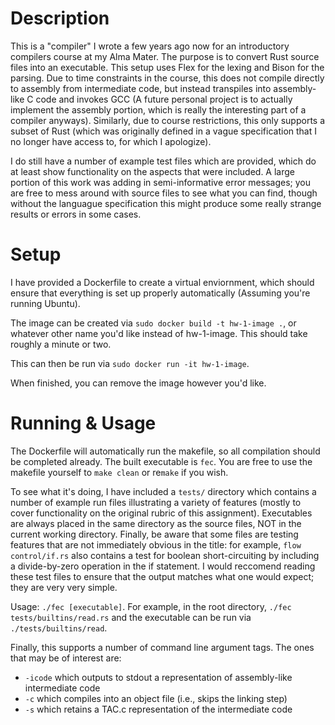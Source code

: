 # Description
This is a "compiler" I wrote a few years ago now for an introductory compilers course at my Alma Mater.  The purpose is to convert Rust source files into an executable.  This setup uses Flex for the lexing and Bison for the parsing.  Due to time constraints in the course, this does not compile directly to assembly from intermediate code, but instead transpiles into assembly-like C code and invokes GCC (A future personal project is to actually implement the assembly portion, which is really the interesting part of a compiler anyways). Similarly, due to course restrictions, this only supports a subset of Rust (which was originally defined in a vague specification that I no longer have access to, for which I apologize).

I do still have a number of example test files which are provided, which do at least show functionality on the aspects that were included.  A large portion of this work was adding in semi-informative error messages; you are free to mess around with source files to see what you can find, though without the languague specification this might produce some really strange results or errors in some cases.

# Setup
I have provided a Dockerfile to create a virtual enviornment, which should ensure that everything is set up properly automatically (Assuming you're running Ubuntu).


The image can be created via `sudo docker build -t hw-1-image .`, or whatever other name you'd like instead of hw-1-image.  This should take roughly a minute or two.

This can then be run via `sudo docker run -it hw-1-image`.  

When finished, you can remove the image however you'd like.

# Running & Usage
The Dockerfile will automatically run the makefile, so all compilation should be completed already.  The built executable is `fec`.  You are free to use the makefile yourself to `make clean` or re`make` if you wish.

To see what it's doing, I have included a `tests/` directory which contains a number of example run files illustrating a variety of features (mostly to cover functionality on the original rubric of this assignment).  Executables are always placed in the same directory as the source files, NOT in the current working directory.  Finally, be aware that some files are testing features that are not immediately obvious in the title: for example, `flow control/if.rs` also contains a test for boolean short-circuiting by including a divide-by-zero operation in the if statement.  I would reccomend reading these test files to ensure that the output matches what one would expect; they are very very simple.

Usage: `./fec [executable]`.  For example, in the root directory, `./fec tests/builtins/read.rs` and the executable can be run via `./tests/builtins/read`.

Finally, this supports a number of command line argument tags.  The ones that may be of interest are:
- `-icode` which outputs to stdout a representation of assembly-like intermediate code
- `-c` which compiles into an object file (i.e., skips the linking step)
- `-s` which retains a TAC.c representation of the intermediate code